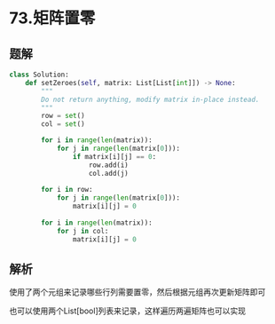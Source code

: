 # 73.矩阵置零

## 题解

```python
class Solution:
    def setZeroes(self, matrix: List[List[int]]) -> None:
        """
        Do not return anything, modify matrix in-place instead.
        """
        row = set()
        col = set()

        for i in range(len(matrix)):
            for j in range(len(matrix[0])):
                if matrix[i][j] == 0:
                    row.add(i)
                    col.add(j)
        
        for i in row:
            for j in range(len(matrix[0])):
                matrix[i][j] = 0
            
        for i in range(len(matrix)):
            for j in col:
                matrix[i][j] = 0
```

## 解析

使用了两个元组来记录哪些行列需要置零，然后根据元组再次更新矩阵即可

也可以使用两个List[bool]列表来记录，这样遍历两遍矩阵也可以实现
